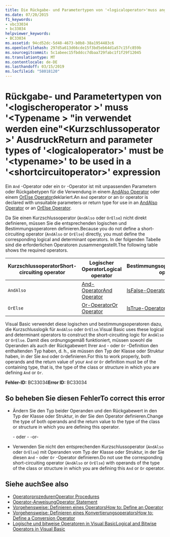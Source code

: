```yaml
---
title: Die Rückgabe- und Parametertypen von '<logicaloperator>'muss angegeben werden'<typename>"in verwendet werden eine"<shortcircuitoperator>' Ausdruck
ms.date: 07/20/2015
f1_keywords:
- vbc33034
- bc33034
helpviewer_keywords:
- BC33034
ms.assetid: 94cd52dc-5d48-4673-b0b8-38a1954483c6
ms.openlocfilehash: 297d5a613d66cde15f3bd5eb64d1a57c15fc859b
ms.sourcegitcommit: 5c1abeec15fbddcc7dbaa729fabc1f1f29f12045
ms.translationtype: MT
ms.contentlocale: de-DE
ms.lasthandoff: 03/15/2019
ms.locfileid: "58018120"
---
```

# <a name="return-and-parameter-types-of-logicaloperator-must-be-typename-to-be-used-in-a-shortcircuitoperator-expression"></a><span data-ttu-id="6553e-102">Rückgabe- und Parametertypen von '\<logischeroperator >' muss '\<Typename > "in verwendet werden eine"\<Kurzschlussoperator >' Ausdruck</span><span class="sxs-lookup"><span data-stu-id="6553e-102">Return and parameter types of '\<logicaloperator>' must be '\<typename>' to be used in a '\<shortcircuitoperator>' expression</span></span>
<span data-ttu-id="6553e-103">Ein `And` -Operator oder ein `Or` -Operator ist mit unpassenden Parametern oder Rückgabetypen für die Verwendung in einem [AndAlso Operator](../../visual-basic/language-reference/operators/andalso-operator.md) oder einem [OrElse Operator](../../visual-basic/language-reference/operators/orelse-operator.md)deklariert.</span><span class="sxs-lookup"><span data-stu-id="6553e-103">An `And` operator or an `Or` operator is declared with unsuitable parameters or return type for use in an [AndAlso Operator](../../visual-basic/language-reference/operators/andalso-operator.md) or an [OrElse Operator](../../visual-basic/language-reference/operators/orelse-operator.md).</span></span>  
  
 <span data-ttu-id="6553e-104">Da Sie einen Kurzschlussoperator (`AndAlso` oder `OrElse`) nicht direkt definieren, müssen Sie die entsprechenden logischen und Bestimmungsoperatoren definieren.</span><span class="sxs-lookup"><span data-stu-id="6553e-104">Because you do not define a short-circuiting operator (`AndAlso` or `OrElse`) directly, you must define the corresponding logical and determinant operators.</span></span> <span data-ttu-id="6553e-105">In der folgenden Tabelle sind die erforderlichen Operatoren zusammengestellt.</span><span class="sxs-lookup"><span data-stu-id="6553e-105">The following table shows the required operators.</span></span>  
  
|<span data-ttu-id="6553e-106">Kurzschlussoperator</span><span class="sxs-lookup"><span data-stu-id="6553e-106">Short-circuiting operator</span></span>|<span data-ttu-id="6553e-107">Logischer Operator</span><span class="sxs-lookup"><span data-stu-id="6553e-107">Logical operator</span></span>|<span data-ttu-id="6553e-108">Bestimmungsoperator</span><span class="sxs-lookup"><span data-stu-id="6553e-108">Determinant operator</span></span>|  
|--------------------------------|----------------------|--------------------------|  
|`AndAlso`|[<span data-ttu-id="6553e-109">And-Operator</span><span class="sxs-lookup"><span data-stu-id="6553e-109">And Operator</span></span>](../../visual-basic/language-reference/operators/and-operator.md)|[<span data-ttu-id="6553e-110">IsFalse-Operator</span><span class="sxs-lookup"><span data-stu-id="6553e-110">IsFalse Operator</span></span>](../../visual-basic/language-reference/operators/isfalse-operator.md)|  
|`OrElse`|[<span data-ttu-id="6553e-111">Or-Operator</span><span class="sxs-lookup"><span data-stu-id="6553e-111">Or Operator</span></span>](../../visual-basic/language-reference/operators/or-operator.md)|[<span data-ttu-id="6553e-112">IsTrue-Operator</span><span class="sxs-lookup"><span data-stu-id="6553e-112">IsTrue Operator</span></span>](../../visual-basic/language-reference/operators/istrue-operator.md)|  
  
 <span data-ttu-id="6553e-113">Visual Basic verwendet diese logischen und bestimmungsoperatoren dazu, die Kurzschlusslogik für `AndAlso` oder `OrElse`.</span><span class="sxs-lookup"><span data-stu-id="6553e-113">Visual Basic uses these logical and determinant operators to construct the short-circuiting logic for `AndAlso` or `OrElse`.</span></span> <span data-ttu-id="6553e-114">Damit dies ordnungsgemäß funktioniert, müssen sowohl die Operanden als auch der Rückgabewert Ihrer `And` - oder `Or` -Definition den enthaltenden Typ haben, d. h., sie müssen den Typ der Klasse oder Struktur haben, in der Sie `And` oder `Or`definieren.</span><span class="sxs-lookup"><span data-stu-id="6553e-114">For this to work properly, both operands and the return value of your `And` or `Or` definition must be of the containing type, that is, the type of the class or structure in which you are defining `And` or `Or`.</span></span>  
  
 <span data-ttu-id="6553e-115">**Fehler-ID:** BC33034</span><span class="sxs-lookup"><span data-stu-id="6553e-115">**Error ID:** BC33034</span></span>  
  
## <a name="to-correct-this-error"></a><span data-ttu-id="6553e-116">So beheben Sie diesen Fehler</span><span class="sxs-lookup"><span data-stu-id="6553e-116">To correct this error</span></span>  
  
-   <span data-ttu-id="6553e-117">Ändern Sie den Typ beider Operanden und den Rückgabewert in den Typ der Klasse oder Struktur, in der Sie den Operator definieren.</span><span class="sxs-lookup"><span data-stu-id="6553e-117">Change the type of both operands and the return value to the type of the class or structure in which you are defining this operator.</span></span>  
  
     <span data-ttu-id="6553e-118">- oder - </span><span class="sxs-lookup"><span data-stu-id="6553e-118">-or-</span></span>  
  
-   <span data-ttu-id="6553e-119">Verwenden Sie nicht den entsprechenden Kurzschlussoperator (`AndAlso` oder `OrElse`) mit Operanden vom Typ der Klasse oder Struktur, in der Sie diesen `And` - oder `Or` -Operator definieren.</span><span class="sxs-lookup"><span data-stu-id="6553e-119">Do not use the corresponding short-circuiting operator (`AndAlso` or `OrElse`) with operands of the type of the class or structure in which you are defining this `And` or `Or` operator.</span></span>  
  
## <a name="see-also"></a><span data-ttu-id="6553e-120">Siehe auch</span><span class="sxs-lookup"><span data-stu-id="6553e-120">See also</span></span>

- [<span data-ttu-id="6553e-121">Operatorprozeduren</span><span class="sxs-lookup"><span data-stu-id="6553e-121">Operator Procedures</span></span>](../../visual-basic/programming-guide/language-features/procedures/operator-procedures.md)
- [<span data-ttu-id="6553e-122">Operator-Anweisung</span><span class="sxs-lookup"><span data-stu-id="6553e-122">Operator Statement</span></span>](../../visual-basic/language-reference/statements/operator-statement.md)
- [<span data-ttu-id="6553e-123">Vorgehensweise: Definieren eines Operators</span><span class="sxs-lookup"><span data-stu-id="6553e-123">How to: Define an Operator</span></span>](../../visual-basic/programming-guide/language-features/procedures/how-to-define-an-operator.md)
- [<span data-ttu-id="6553e-124">Vorgehensweise: Definieren eines Konvertierungsoperators</span><span class="sxs-lookup"><span data-stu-id="6553e-124">How to: Define a Conversion Operator</span></span>](../../visual-basic/programming-guide/language-features/procedures/how-to-define-a-conversion-operator.md)
- [<span data-ttu-id="6553e-125">Logische und bitweise Operatoren in Visual Basic</span><span class="sxs-lookup"><span data-stu-id="6553e-125">Logical and Bitwise Operators in Visual Basic</span></span>](../../visual-basic/programming-guide/language-features/operators-and-expressions/logical-and-bitwise-operators.md)
